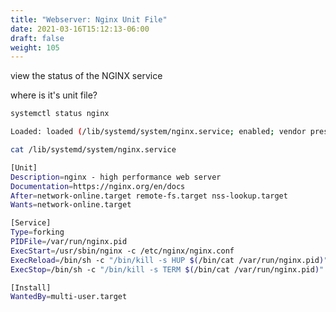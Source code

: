 ```yaml
---
title: "Webserver: Nginx Unit File"
date: 2021-03-16T15:12:13-06:00
draft: false
weight: 105
---
```


view the status of the NGINX service

where is it's unit file?

```bash
systemctl status nginx
```

```bash
Loaded: loaded (/lib/systemd/system/nginx.service; enabled; vendor preset:>
```

```bash
cat /lib/systemd/system/nginx.service
```

```bash
[Unit]
Description=nginx - high performance web server
Documentation=https://nginx.org/en/docs
After=network-online.target remote-fs.target nss-lookup.target
Wants=network-online.target

[Service]
Type=forking
PIDFile=/var/run/nginx.pid
ExecStart=/usr/sbin/nginx -c /etc/nginx/nginx.conf
ExecReload=/bin/sh -c "/bin/kill -s HUP $(/bin/cat /var/run/nginx.pid)"
ExecStop=/bin/sh -c "/bin/kill -s TERM $(/bin/cat /var/run/nginx.pid)"

[Install]
WantedBy=multi-user.target
```